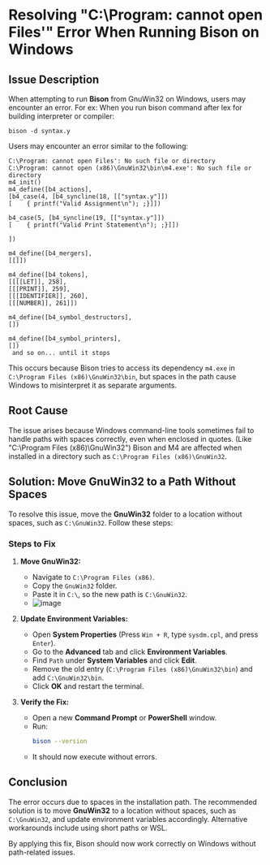 # Resolving "C:\\Program: cannot open Files'" Error When Running Bison on Windows

## Issue Description
When attempting to run **Bison** from GnuWin32 on Windows, users may encounter an error.
For ex: When you run bison command after lex for building interpreter or compiler:
```
bison -d syntax.y
```
Users may encounter an error similar to the following:

```
C:\Program: cannot open Files': No such file or directory
C:\Program: cannot open (x86)\GnuWin32\bin\m4.exe': No such file or directory
m4_init()
m4_define([b4_actions],
[b4_case(4, [b4_syncline(18, [["syntax.y"]])
[    { printf("Valid Assignment\n"); ;}]])

b4_case(5, [b4_syncline(19, [["syntax.y"]])
[    { printf("Valid Print Statement\n"); ;}]])

])

m4_define([b4_mergers],
[[]])

m4_define([b4_tokens],
[[[[LET]], 258],
[[[PRINT]], 259],
[[[IDENTIFIER]], 260],
[[[NUMBER]], 261]])

m4_define([b4_symbol_destructors],
[])

m4_define([b4_symbol_printers],
[])
 and so on... until it stops
```

This occurs because Bison tries to access its dependency `m4.exe` in `C:\Program Files (x86)\GnuWin32\bin`, but spaces in the path cause Windows to misinterpret it as separate arguments.

## Root Cause
The issue arises because Windows command-line tools sometimes fail to handle paths with spaces correctly, even when enclosed in quotes. (Like "C:\Program Files (x86)\GnuWin32")
Bison and M4 are affected when installed in a directory such as `C:\Program Files (x86)\GnuWin32`.

## Solution: Move GnuWin32 to a Path Without Spaces
To resolve this issue, move the **GnuWin32** folder to a location without spaces, such as `C:\GnuWin32`. Follow these steps:

### Steps to Fix
1. **Move GnuWin32:**
   - Navigate to `C:\Program Files (x86)`.
   - Copy the `GnuWin32` folder.
   - Paste it in `C:\`, so the new path is `C:\GnuWin32`.
   - ![image](https://github.com/user-attachments/assets/104da982-85a6-4ca1-81c9-151b12666288)


2. **Update Environment Variables:**
   - Open **System Properties** (Press `Win + R`, type `sysdm.cpl`, and press `Enter`).
   - Go to the **Advanced** tab and click **Environment Variables**.
   - Find `Path` under **System Variables** and click **Edit**.
   - Remove the old entry (`C:\Program Files (x86)\GnuWin32\bin`) and add `C:\GnuWin32\bin`.
   - Click **OK** and restart the terminal.

3. **Verify the Fix:**
   - Open a new **Command Prompt** or **PowerShell** window.
   - Run:
     ```sh
     bison --version
     ```
   - It should now execute without errors.


## Conclusion
The error occurs due to spaces in the installation path. The recommended solution is to move **GnuWin32** to a location without spaces, such as `C:\GnuWin32`, and update environment variables accordingly. Alternative workarounds include using short paths or WSL.

By applying this fix, Bison should now work correctly on Windows without path-related issues.

